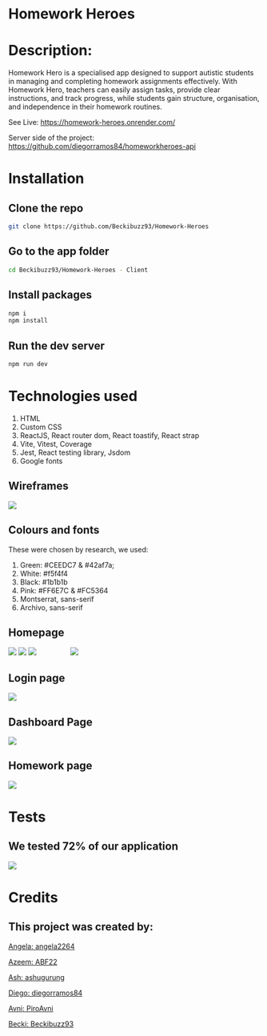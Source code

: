 # Homework Heroes

# Description:
Homework Hero is a specialised app designed to support autistic students in managing and completing homework assignments effectively. With Homework Hero, teachers can easily assign tasks, provide clear instructions, and track progress, while students gain structure, organisation, and independence in their homework routines.

See Live: https://homework-heroes.onrender.com/

Server side of the project: https://github.com/diegorramos84/homeworkheroes-api

# Installation 

## Clone the repo
``` bash 
git clone https://github.com/Beckibuzz93/Homework-Heroes
```

## Go to the app folder
``` bash 
cd Beckibuzz93/Homework-Heroes - Client
```

## Install packages 
``` bash 
npm i
npm install
```
## Run the dev server 
``` bash 
npm run dev
```
# Technologies used
1. HTML
2. Custom CSS
3. ReactJS, React router dom, React toastify, React strap
4. Vite, Vitest, Coverage
5. Jest, React testing library, Jsdom
6. Google fonts

## Wireframes
<img src='https://github.com/diegorramos84/Homework-Heroes/assets/17050237/c2e76960-8fb5-481a-bdd3-eaba7913e0df'>

## Colours and fonts
These were chosen by research, we used: 

1. Green: #CEEDC7 & #42af7a;
2. White: #f5f4f4
3. Black: #1b1b1b
4. Pink: #FF6E7C & #FC5364
5. Montserrat, sans-serif
6. Archivo, sans-serif


## Homepage 
<img src='https://github.com/diegorramos84/Homework-Heroes/assets/17050237/d9024db4-e56c-4170-a91a-94ec921ef4f7'>
<img src='https://github.com/diegorramos84/Homework-Heroes/assets/17050237/c4f3113b-91d9-4f5b-bcc5-c5adac2c44d4'>
<img style='margin-right: 2rem;' src='https://github.com/diegorramos84/Homework-Heroes/assets/17050237/3561be92-1674-420e-936a-775d9e194b8e'>
<img style='margin-left: 2rem;' src='https://github.com/diegorramos84/Homework-Heroes/assets/17050237/fe1af560-b22a-42e6-b4a6-27fb9dc15bce'>



## Login page
<img src='https://github.com/diegorramos84/Homework-Heroes/assets/17050237/0d67c9c9-4233-43d2-acc5-bcd9a36d5246'>

## Dashboard Page
<img src='https://github.com/diegorramos84/Homework-Heroes/assets/17050237/de621471-5999-44b4-8c26-80e093334a4a'>

## Homework page
<img src='https://github.com/diegorramos84/Homework-Heroes/assets/17050237/353ef3f1-b215-4b44-bdb5-ac3657c57371'>


# Tests
## We tested 72% of our application

<img src='https://github.com/diegorramos84/Homework-Heroes/assets/17050237/47497213-0be3-45a4-87e2-cd23cac88ed5'>


# Credits
## This project was created by: 
[Angela: angela2264](https://github.com/angela2264)

[Azeem: ABF22](https://github.com/ABF22)

[Ash: ashugurung](https://github.com/ashugurung)

[Diego: diegorramos84](https://github.com/diegorramos84)

[Avni: PiroAvni](https://github.com/PiroAvni)

[Becki: Beckibuzz93](https://github.com/Beckibuzz93)

